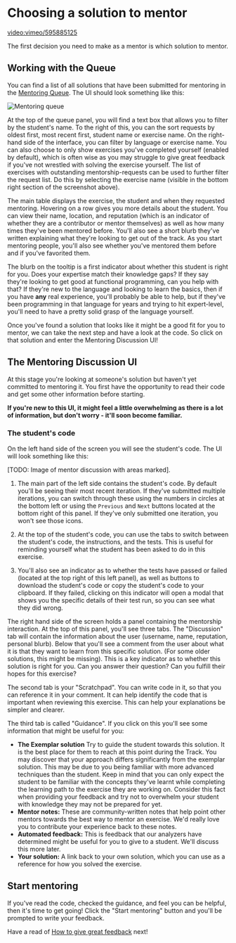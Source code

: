 # Choosing a solution to mentor

[video:vimeo/595885125]()

The first decision you need to make as a mentor is which solution to mentor.

## Working with the Queue

You can find a list of all solutions that have been submitted for mentoring in the [Mentoring Queue](/mentoring/queue).
The UI should look something like this:

![Mentoring queue](https://exercism-static.s3.eu-west-1.amazonaws.com/docs/mentor_queue.png)

At the top of the queue panel, you will find a text box that allows you to filter by the student's name. To the right of this, you can the sort requests by oldest first, most recent first, student name or exercise name. On the right-hand side of the interface, you can filter by language or exercise name.
You can also choose to only show exercises you've completed yourself (enabled by default), which is often wise as you may struggle to give great feedback if you've not wrestled with solving the exercise yourself. The list of exercises with outstanding mentorship-requests can be used to further filter the request list. Do this by selecting the exercise name (visible in the bottom right section of the screenshot above).

The main table displays the exercise, the student and when they requested mentoring.
Hovering on a row gives you more details about the student.
You can view their name, location, and reputation (which is an indicator of whether they are a contributor or mentor themselves) as well as how many times they've been mentored before.
You'll also see a short blurb they've written explaining what they're looking to get out of the track.
As you start mentoring people, you'll also see whether you've mentored them before and if you've favorited them.

The blurb on the tooltip is a first indicator about whether this student is right for you.
Does your expertise match their knowledge gaps?
If they say they're looking to get good at functional programming, can you help with that?
If they're new to the language and looking to learn the basics, then if you have **any** real experience, you'll probably be able to help, but if they've been programming in that language for years and trying to hit expert-level, you'll need to have a pretty solid grasp of the language yourself.

Once you've found a solution that looks like it might be a good fit for you to mentor, we can take the next step and have a look at the code.
So click on that solution and enter the Mentoring Discussion UI!

## The Mentoring Discussion UI

At this stage you're looking at someone's solution but haven't yet committed to mentoring it.
You first have the opportunity to read their code and get some other information before starting.

**If you're new to this UI, it might feel a little overwhelming as there is a lot of information, but don't worry - it'll soon become familiar.**

### The student's code

On the left hand side of the screen you will see the student's code.
The UI will look something like this:

[TODO: Image of mentor discussion with areas marked].

1. The main part of the left side contains the student's code.
   By default you'll be seeing their most recent iteration.
   If they've submitted multiple iterations, you can switch through these using the numbers in circles at the bottom left or using the `Previous` and `Next` buttons located at the bottom right of this panel.
   If they've only submitted one iteration, you won't see those icons.

2. At the top of the student's code, you can use the tabs to switch between the student's code, the instructions, and the tests.
   This is useful for reminding yourself what the student has been asked to do in this exercise.

3. You'll also see an indicator as to whether the tests have passed or failed (located at the top right of this left panel), as well as buttons to download the student's code or copy the student's code to your clipboard.
   If they failed, clicking on this indicator will open a modal that shows you the specific details of their test run, so you can see what they did wrong.

The right hand side of the screen holds a panel containing the mentorship interaction. At the top of this panel, you'll see three tabs.
The "Discussion" tab will contain the information about the user (username, name, reputation, personal blurb).
Below that you'll see a comment from the user about what it is that they want to learn from this specific solution.
(For some older solutions, this might be missing).
This is a key indicator as to whether this solution is right for you.
Can you answer their question?
Can you fulfill their hopes for this exercise?

The second tab is your "Scratchpad".
You can write code in it, so that you can reference it in your comment.
It can help identify the code that is important when reviewing this exercise.
This can help your explanations be simpler and clearer.

The third tab is called "Guidance".
If you click on this you'll see some information that might be useful for you:

- **The Exemplar solution** Try to guide the student towards this solution. It is the best place for them to reach at this point during the Track. You may discover that your approach differs significantly from the exemplar solution. This may be due to you being familiar with more advanced techniques than the student. Keep in mind that you can only expect the student to be familiar with the concepts they've learnt while completing the learning path to the exercise they are working on. Consider this fact when providing your feedback and try not to overwhelm your student with knowledge they may not be prepared for yet.
- **Mentor notes:** These are community-written notes that help point other mentors towards the best way to mentor an exercise.
  We'd really love you to contribute your experience back to these notes.
- **Automated feedback:** This is feedback that our analyzers have determined might be useful for you to give to a student.
  We'll discuss this more later.
- **Your solution:** A link back to your own solution, which you can use as a reference for how you solved the exercise.

## Start mentoring

If you've read the code, checked the guidance, and feel you can be helpful, then it's time to get going!
Click the "Start mentoring" button and you'll be prompted to write your feedback.

Have a read of [How to give great feedback](/docs/mentoring/how-to-give-great-feedback) next!
